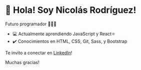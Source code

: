 # 👋 Hola! Soy Nicolás Rodríguez!
Futuro programador 👨🏻‍💻 
- 💻 Actualmente aprendiendo JavaScript y React⚛️
- ✔️ Conocimientos en HTML, CSS, Git, Sass, y Bootstrap

Te invito a conectar en [LinkedIn](https://www.linkedin.com/in/nirodriguez/)!

Muchas gracias!


<!---
nicolasrodriguez3/nicolasrodriguez3 is a ✨ special ✨ repository because its `README.md` (this file) appears on your GitHub profile.
You can click the Preview link to take a look at your changes.
--->
